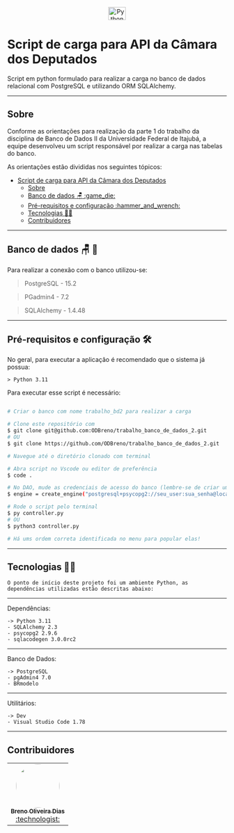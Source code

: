
<p align="center">

<p align="center">
    <a href="https://www.python.org/">
        <img align="center" alt="Python" height="30" width="40" src="https://cdn.jsdelivr.net/gh/devicons/devicon/icons/python/python-original-wordmark.svg">
    </a>
</p>

# Script de carga para API da Câmara dos Deputados

Script em python formulado para realizar a carga no banco de dados relacional com PostgreSQL e utilizando ORM SQLAlchemy.

---
## Sobre

Conforme as orientações para realização da parte 1 do trabalho da disciplina de Banco de Dados II da Universidade Federal de Itajubá, a equipe desenvolveu um script responsável por realizar a carga nas tabelas do banco.

As orientações estão divididas nos seguintes tópicos:

- [Script de carga para API da Câmara dos Deputados](#script-de-carga-para-api-da-camara-dos-deputados)
  - [Sobre](#sobre)
  - [Banco de dados :chair: :game\_die:](#banco-de-dados-chair-game_die)
  - [Pré-requisitos e configuração :hammer\_and\_wrench:](#pré-requisitos-e-configuração-hammer_and_wrench)
  - [Tecnologias :technologist:](#tecnologias-technologist)
  - [Contribuidores](#contribuidores)

---
## Banco de dados :chair: :game_die:

Para realizar a conexão com o banco utilizou-se:
>PostgreSQL - 15.2

>PGadmin4 - 7.2

>SQLAlchemy - 1.4.48

---
## Pré-requisitos e configuração :hammer_and_wrench:
No geral, para executar a aplicação é recomendado que o sistema já possua:

    > Python 3.11

Para executar esse script é necessário:

```bash

# Criar o banco com nome trabalho_bd2 para realizar a carga

# Clone este repositório com
$ git clone git@github.com:ODBreno/trabalho_banco_de_dados_2.git
# OU
$ git clone https://github.com/ODBreno/trabalho_banco_de_dados_2.git

# Navegue até o diretório clonado com terminal

# Abra script no Vscode ou editor de preferência
$ code .

# No DAO, mude as credenciais de acesso do banco (lembre-se de criar um banco com o nome IGDB pelo SGDB)
$ engine = create_engine("postgresql+psycopg2://seu_user:sua_senha@localhost:5432/trabalho_bd2")

# Rode o script pelo terminal
$ py controller.py
# OU
$ python3 controller.py

# Há ums ordem correta identificada no menu para popular elas!

```
---
## Tecnologias :technologist:
    O ponto de início deste projeto foi um ambiente Python, as dependências utilizadas estão descritas abaixo: 
---
Dependências:

    -> Python 3.11
    - SQLAlchemy 2.3
    - psycopg2 2.9.6
    - sqlacodegen 3.0.0rc2
---
Banco de Dados:

    -> PostgreSQL
    - pgAdmin4 7.0
    - BRmodelo
---
Utilitários:

    -> Dev
    - Visual Studio Code 1.78
---  

## Contribuidores

<table>
  <tr>
</td>
    <td align="center"><a href="https://github.com/ODBreno"><img style="border-radius: 50%;" src="https://avatars.githubusercontent.com/u/92598517?s=400&v=4" width="100px;" alt=""/><br /><sub><b>Breno Oliveira Dias</b></sub></a><br /><a href="https://github.com/ODBreno" title="Breno">:technologist:</a></td>
</td>
  </tr>
</table>
